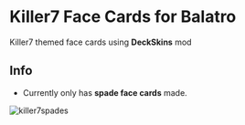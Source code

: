 # Killer7 Face Cards for Balatro 

Killer7 themed face cards using **DeckSkins** mod

## Info  
- Currently only has **spade face cards** made.  

![killer7spades](https://github.com/user-attachments/assets/59a082bf-7bf2-4328-a3bb-5813fe0dab49)

